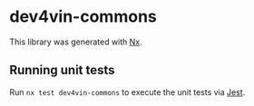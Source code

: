 # dev4vin-commons

This library was generated with [Nx](https://nx.dev).

## Running unit tests

Run `nx test dev4vin-commons` to execute the unit tests via [Jest](https://jestjs.io).
